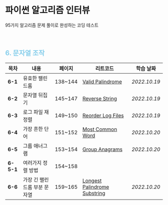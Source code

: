 # 파이썬 알고리즘 인터뷰
95가지 알고리즘 문제 풀이로 완성하는 코딩 테스트
<br><br><br>

##  <span style="color:skyblue">6. 문자열 조작</span>

|목차|내용|페이지|리트코드|학습 날짜|
|---|---|---|---|---|
|**6-1**|유효한 팰린드롬|138~144|[Valid Palindrome](https://leetcode.com/problems/valid-palindrome)|*2022.10.19*|
|**6-2**|문자열 뒤집기|145~147|[Reverse String](https://leetcode.com/problems/reverse-stringpalindrome)|*2022.10.19*|
|**6-3**|로그 파일 재정렬|149~150|[Reorder Log Files](https://leetcode.com/problems/reorder-data-in-log-files)|*2022.10.19*|
|**6-4**|가장 흔한 단어|151~152|[Most Common Word](https://leetcode.com/problems/most-common-word)|*2022.10.20*|
|**6-5**|그룹 애너그램|153~154|[Group Anagrams](https://leetcode.com/problems/group-anagrams)|*2022.10.20*|
|**6-5-1**|여러가지 정렬 방법|154~158|||
|**6-6**|가장 긴 팰린드롬 부분 문자열|159~165|[Longest Palindrome Substring](https://leetcode.com/longest-palindromic-substring/valid-palindrome)|*2022.10.20*|